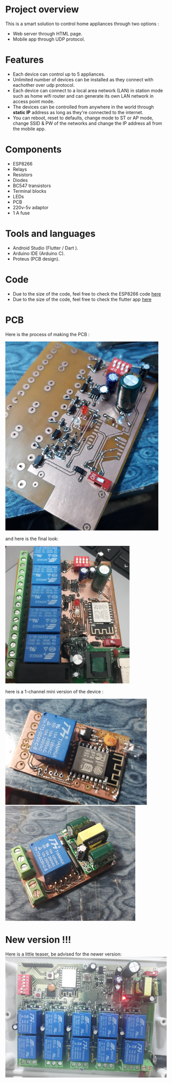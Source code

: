 # Project overview
This is a smart solution to control home appliances through two options :
* Web server through HTML page.
* Mobile app through UDP protocol.

# Features
* Each device can control up to 5 appliances.
* Unlimited number of devices can be installed as they connect with eachother over udp protocol.
* Each device can connect to a local area network (LAN) in station mode such as home wifi router and can generate its own LAN network in access point mode.
* The devices can be controlled from anywhere in the world through **static IP** address as long as they're connected to the internet.
* You can reboot, reset to defaults, change mode to ST or AP mode, change SSID & PW of the networks and change the IP address all from the mobile app.
# Components
* ESP8266
* Relays
* Resistors
* Diodes
* BC547 transistors
* Terminal blocks
* LEDs
* PCB
* 220v-5v adaptor
* 1 A fuse
# Tools and languages
* Android Studio (Flutter / Dart ).
* Arduino IDE (Arduino C).
* Proteus (PCB design).
# Code
* Due to the size of the code, feel free to check the ESP8266 code  [here](https://github.com/Eslam-Rizk/IOT-Smart-Home-system-/blob/main/Smart%20Home/Esp8266_code.ino/Esp8266_code.ino.ino)
* Due to the size of the code, feel free to check the flutter app [here]()
# PCB

Here is the process of making the PCB :

![](https://github.com/Eslam-Rizk/IOT-Smart-Home-system-/blob/main/Smart%20Home/board%20making%201.png)

and here is the final look:

![](https://github.com/Eslam-Rizk/IOT-Smart-Home-system-/blob/main/Smart%20Home/board%20making%202.png)

here is a 1-channel mini version of the device :

![](https://github.com/Eslam-Rizk/IOT-Smart-Home-system-/blob/main/Smart%20Home/1ch%20board%201.png)
![](https://github.com/Eslam-Rizk/IOT-Smart-Home-system-/blob/main/Smart%20Home/1ch%20board%202.png)

# New version !!!
Here is a little teaser, be advised for the newer version:
![](https://github.com/Eslam-Rizk/IOT-Smart-Home-system-/blob/main/Smart%20Home/board%20version2.png)

